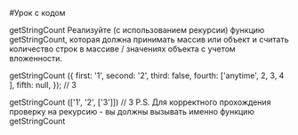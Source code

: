 #Урок с кодом

getStringCount
Реализуйте (с использованием рекурсии) функцию getStringCount, которая должна принимать массив или объект и считать количество строк в массиве / значениях объекта с учетом вложенности.

getStringCount
({
  first: '1',
  second: '2',
  third: false,
  fourth: ['anytime', 2, 3, 4 ],
  fifth:  null,
}); // 3

getStringCount
(['1', '2', ['3']]) // 3
P.S. Для корректного прохождения проверку на рекурсию - вы должны вызывать именно функцию getStringCount
